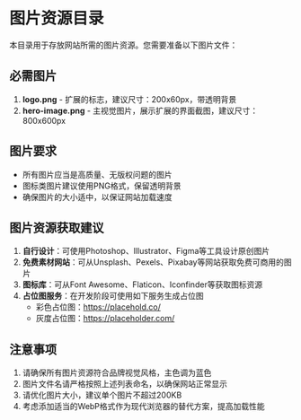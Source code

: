 # 图片资源目录

本目录用于存放网站所需的图片资源。您需要准备以下图片文件：

## 必需图片

1. **logo.png** - 扩展的标志，建议尺寸：200x60px，带透明背景
2. **hero-image.png** - 主视觉图片，展示扩展的界面截图，建议尺寸：800x600px

## 图片要求

- 所有图片应当是高质量、无版权问题的图片
- 图标类图片建议使用PNG格式，保留透明背景
- 确保图片的大小适中，以保证网站加载速度

## 图片资源获取建议

1. **自行设计**：可使用Photoshop、Illustrator、Figma等工具设计原创图片
2. **免费素材网站**：可从Unsplash、Pexels、Pixabay等网站获取免费可商用的图片
3. **图标库**：可从Font Awesome、Flaticon、Iconfinder等获取图标资源
4. **占位图服务**：在开发阶段可使用如下服务生成占位图
   - 彩色占位图：https://placehold.co/
   - 灰度占位图：https://placeholder.com/

## 注意事项

1. 请确保所有图片资源符合品牌视觉风格，主色调为蓝色
2. 图片文件名请严格按照上述列表命名，以确保网站正常显示
3. 请优化图片大小，建议单个图片不超过200KB
4. 考虑添加适当的WebP格式作为现代浏览器的替代方案，提高加载性能 